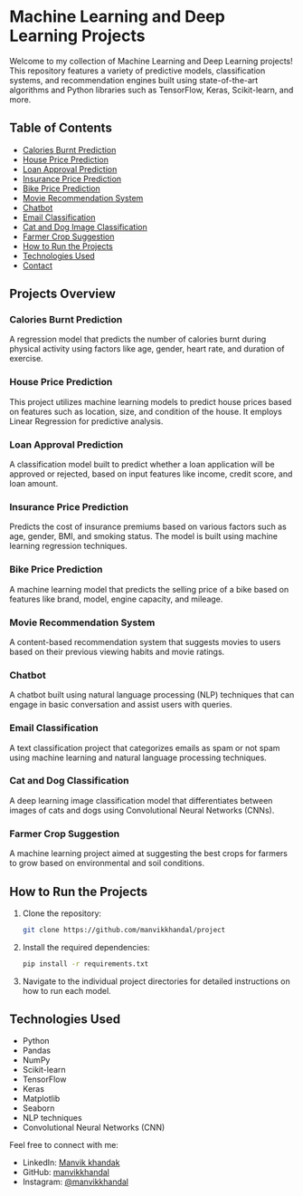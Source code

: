 # Machine Learning and Deep Learning Projects

Welcome to my collection of Machine Learning and Deep Learning projects! This repository features a variety of predictive models, classification systems, and recommendation engines built using state-of-the-art algorithms and Python libraries such as TensorFlow, Keras, Scikit-learn, and more.

## Table of Contents

- [Calories Burnt Prediction](#calories-burnt-prediction)
- [House Price Prediction](#house-price-prediction)
- [Loan Approval Prediction](#loan-approval-prediction)
- [Insurance Price Prediction](#insurance-price-prediction)
- [Bike Price Prediction](#bike-price-prediction)
- [Movie Recommendation System](#movie-recommendation-system)
- [Chatbot](#chatbot)
- [Email Classification](#email-classification)
- [Cat and Dog Image Classification](#cat-and-dog-classification)
- [Farmer Crop Suggestion](#farmer-crop-suggestion)
- [How to Run the Projects](#how-to-run-the-projects)
- [Technologies Used](#technologies-used)
- [Contact](#contact)

## Projects Overview

### Calories Burnt Prediction
A regression model that predicts the number of calories burnt during physical activity using factors like age, gender, heart rate, and duration of exercise.

### House Price Prediction
This project utilizes machine learning models to predict house prices based on features such as location, size, and condition of the house. It employs Linear Regression for predictive analysis.

### Loan Approval Prediction
A classification model built to predict whether a loan application will be approved or rejected, based on input features like income, credit score, and loan amount.

### Insurance Price Prediction
Predicts the cost of insurance premiums based on various factors such as age, gender, BMI, and smoking status. The model is built using machine learning regression techniques.

### Bike Price Prediction
A machine learning model that predicts the selling price of a bike based on features like brand, model, engine capacity, and mileage.

### Movie Recommendation System
A content-based recommendation system that suggests movies to users based on their previous viewing habits and movie ratings.

### Chatbot
A chatbot built using natural language processing (NLP) techniques that can engage in basic conversation and assist users with queries.

### Email Classification
A text classification project that categorizes emails as spam or not spam using machine learning and natural language processing techniques.

### Cat and Dog Classification
A deep learning image classification model that differentiates between images of cats and dogs using Convolutional Neural Networks (CNNs).

### Farmer Crop Suggestion
A machine learning project aimed at suggesting the best crops for farmers to grow based on environmental and soil conditions.

## How to Run the Projects

1. Clone the repository:
   ```bash
   git clone https://github.com/manvikkhandal/project
   ```
2. Install the required dependencies:
   ```bash
   pip install -r requirements.txt
   ```
3. Navigate to the individual project directories for detailed instructions on how to run each model.

## Technologies Used

- Python
- Pandas
- NumPy
- Scikit-learn
- TensorFlow
- Keras
- Matplotlib
- Seaborn
- NLP techniques
- Convolutional Neural Networks (CNN)


Feel free to connect with me:

- LinkedIn: [Manvik khandak](https://www.linkedin.com/in/manvik-khandal-951704254/?originalSubdomain=in)
- GitHub: [manvikkhandal](https://github.com/manvikkhandal)
- Instagram: [@manvikkhandal](https://instagram.com/manvikkhandal)
